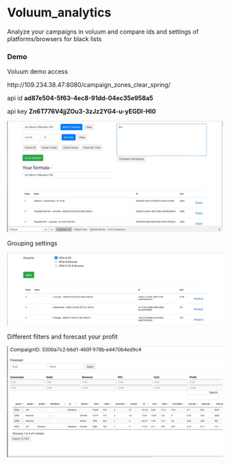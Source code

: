 # Voluum_analytics
<p>Analyze your campaigns in voluum and compare ids and settings of platforms/browsers for black lists</p>
<h3>Demo</h3> 
<p>Voluum demo access</p>
<p>http://109.234.38.47:8080/campaign_zones_clear_spring/</p>
<p>api id <b>ad87e504-5f63-4ec8-91dd-04ec35e958a5</b></p>
<p>api key <b>Zn6T776V4jjZOu3-3zJz2YG4-u-yEGDI-HI0</b></p>

![Screenshot](files/github.jpg)
<br>
<p>Grouping settings</p>

![Screenshot](files/github2.jpg)
<br>
<p>Different filters and forecast your profit</p>

![Screenshot](files/github3.jpg)